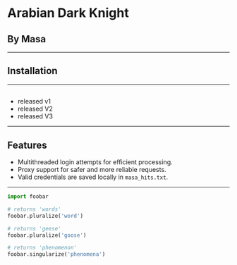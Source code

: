 # Arabian Dark Knight
## By Masa
---
## Installation

---
##
- released v1
- released V2
- released V3
---
## Features
- Multithreaded login attempts for efficient processing.
- Proxy support for safer and more reliable requests.
- Valid credentials are saved locally in `masa_hits.txt`.
---

```python
import foobar

# returns 'words'
foobar.pluralize('word')

# returns 'geese'
foobar.pluralize('goose')

# returns 'phenomenon'
foobar.singularize('phenomena')
